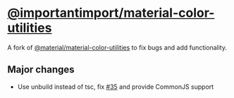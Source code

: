 # [@importantimport/material-color-utilities](typescript/)

A fork of [@material/material-color-utilities](https://github.com/material-foundation/material-color-utilities/tree/main/typescript) to fix bugs and add functionality.

## Major changes

- Use unbuild instead of tsc, fix [#35](https://github.com/material-foundation/material-color-utilities/issues/35) and provide CommonJS support
